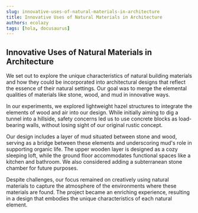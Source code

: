 ```yaml
---
slug: innovative-uses-of-natural-materials-in-architecture
title: Innovative Uses of Natural Materials in Architecture
authors: ecolazy
tags: [hola, docusaurus]
---
```

## Innovative Uses of Natural Materials in Architecture

We set out to explore the unique characteristics of natural building materials and how they could be incorporated into architectural designs that reflect the essence of their natural settings. Our goal was to merge the elemental qualities of materials like stone, wood, and mud in innovative ways.

In our experiments, we explored lightweight hazel structures to integrate the elements of wood and air into our design. While initially aiming to dig a tunnel into a hillside, safety concerns led us to use concrete blocks as load-bearing walls, without losing sight of our original rustic concept.

Our design includes a layer of mud situated between stone and wood, serving as a bridge between these elements and underscoring mud's role in supporting organic life. The upper wooden layer is designed as a cozy sleeping loft, while the ground floor accommodates functional spaces like a kitchen and bathroom. We also considered adding a subterranean stone chamber for future purposes.

Despite challenges, our focus remained on creatively using natural materials to capture the atmosphere of the environments where these materials are found. The project became an enriching experience, resulting in a design that embodies the unique characteristics of each natural element.
